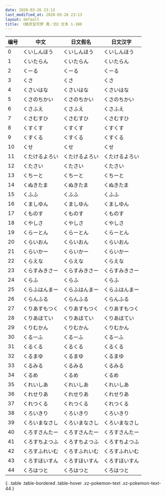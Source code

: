 ```yaml
---
date: 2020-03-26 23:13
last_modified_at: 2020-03-26 23:13
layout: default
title: 《精灵宝可梦 黑／白》文本 1-100
---
```

| 编号 | 中文 | 日文假名 | 日文汉字 |
| ---- | ---- | ---- | --- |
| 0 | くいしんほう | くいしんほう | くいしんほう |
| 1 | くいたらん | くいたらん | くいたらん |
| 2 | くーる | くーる | くーる |
| 3 | くさ | くさ | くさ |
| 4 | くさいはな | くさいはな | くさいはな |
| 5 | くさのちかい | くさのちかい | くさのちかい |
| 6 | くさふえ | くさふえ | くさふえ |
| 7 | くさむすひ | くさむすひ | くさむすひ |
| 8 | くすくす | くすくす | くすくす |
| 9 | くすくる | くすくる | くすくる |
| 10 | くせ | くせ | くせ |
| 11 | くたけるよろい | くたけるよろい | くたけるよろい |
| 12 | くたさい | くたさい | くたさい |
| 13 | くちーと | くちーと | くちーと |
| 14 | くぬきたま | くぬきたま | くぬきたま |
| 15 | くふふ | くふふ | くふふ |
| 16 | くましゆん | くましゆん | くましゆん |
| 17 | くものす | くものす | くものす |
| 18 | くやしさ | くやしさ | くやしさ |
| 19 | くらーとん | くらーとん | くらーとん |
| 20 | くらいおん | くらいおん | くらいおん |
| 21 | くらいかー | くらいかー | くらいかー |
| 22 | くらえな | くらえな | くらえな |
| 23 | くらすみきさー | くらすみきさー | くらすみきさー |
| 24 | くらふ | くらふ | くらふ |
| 25 | くらふはんまー | くらふはんまー | くらふはんまー |
| 26 | くらんふる | くらんふる | くらんふる |
| 27 | くりあすもつく | くりあすもつく | くりあすもつく |
| 28 | くりあほてい | くりあほてい | くりあほてい |
| 29 | くりむかん | くりむかん | くりむかん |
| 30 | くるーふ | くるーふ | くるーふ |
| 31 | くるくる | くるくる | くるくる |
| 32 | くるまゆ | くるまゆ | くるまゆ |
| 33 | くるみる | くるみる | くるみる |
| 34 | くるめ | くるめ | くるめ |
| 35 | くれいしあ | くれいしあ | くれいしあ |
| 36 | くれせりあ | くれせりあ | くれせりあ |
| 37 | くれつくる | くれつくる | くれつくる |
| 38 | くろいきり | くろいきり | くろいきり |
| 39 | くろいまなさし | くろいまなさし | くろいまなさし |
| 40 | くろすさんたー | くろすさんたー | くろすさんたー |
| 41 | くろすちよつふ | くろすちよつふ | くろすちよつふ |
| 42 | くろすふれいむ | くろすふれいむ | くろすふれいむ |
| 43 | くろすほいすん | くろすほいすん | くろすほいすん |
| 44 | くろはつと | くろはつと | くろはつと |
{: .table .table-bordered .table-hover .xz-pokemon-text .xz-pokemon-text-44 }
